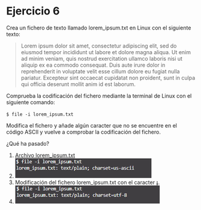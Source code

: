 # Ejercicio 6
Crea un fichero de texto llamado lorem_ipsum.txt en Linux con el siguiente texto:

> Lorem ipsum dolor sit amet, consectetur adipiscing elit, sed do eiusmod tempor incididunt ut labore et dolore magna aliqua. Ut enim ad minim veniam, quis nostrud exercitation ullamco laboris nisi ut aliquip ex ea commodo consequat. Duis aute irure dolor in reprehenderit in voluptate velit esse cillum dolore eu fugiat nulla pariatur. Excepteur sint occaecat cupidatat non proident, sunt in culpa qui officia deserunt mollit anim id est laborum.

Comprueba la codificación del fichero mediante la terminal de Linux con el siguiente comando:

`$ file -i lorem_ipsum.txt`

Modifica el fichero y añade algún caracter que no se encuentre en el código ASCII y vuelve a comprobar la codificación del fichero.

¿Qué ha pasado?

1. [Archivo lorem_ipsum.txt](lorem_ipsum.txt)
2. ![Captura de pantalla de la terminal](comando-file2.png)
3. Modificación del fichero lorem_ipsum.txt con el caracter **¡**.
4. ![Captura de pantalla de la terminal después de modificar el fichero](comando-file3.png)